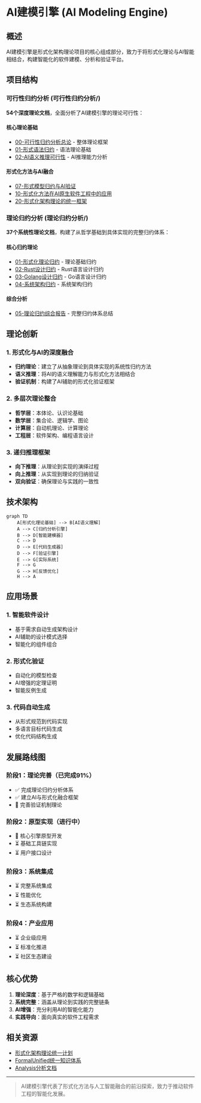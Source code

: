 # AI建模引擎 (AI Modeling Engine)

## 概述

AI建模引擎是形式化架构理论项目的核心组成部分，致力于将形式化理论与AI智能相结合，构建智能化的软件建模、分析和验证平台。

## 项目结构

### 可行性归约分析 (可行性归约分析/)

**54个深度理论文档**，全面分析了AI建模引擎的理论可行性：

#### 核心理论基础

- [00-可行性归约分析总论](可行性归约分析/00-可行性归约分析总论.md) - 整体理论框架
- [01-形式语法归约](可行性归约分析/01-形式语法归约.md) - 语法理论基础
- [02-AI语义推理可行性](可行性归约分析/02-AI语义推理可行性.md) - AI推理能力分析

#### 形式化方法与AI融合

- [07-形式模型归约与AI验证](可行性归约分析/07-形式模型归约与AI验证.md)
- [10-形式化方法在AI原生软件工程中的应用](可行性归约分析/10-形式化方法在AI原生软件工程中的应用.md)
- [20-形式化架构理论的统一框架](可行性归约分析/20-形式化架构理论的统一框架.md)

### 理论归约分析 (理论归约分析/)

**37个系统性理论文档**，构建了从哲学基础到具体实现的完整归约体系：

#### 核心归约理论

- [01-形式化理论归约](理论归约分析/01-形式化理论归约.md) - 理论基础归约
- [02-Rust设计归约](理论归约分析/02-Rust设计归约.md) - Rust语言设计归约
- [03-Golang设计归约](理论归约分析/03-Golang设计归约.md) - Go语言设计归约
- [04-系统架构归约](理论归约分析/04-系统架构归约.md) - 系统架构归约

#### 综合分析

- [05-理论归约综合报告](理论归约分析/05-理论归约综合报告.md) - 完整归约体系总结

## 理论创新

### 1. 形式化与AI的深度融合

- **归约理论**：建立了从抽象理论到具体实现的系统性归约方法
- **语义推理**：将AI的语义理解能力与形式化方法相结合
- **验证机制**：构建了AI辅助的形式化验证框架

### 2. 多层次理论整合

- **哲学层**：本体论、认识论基础
- **数学层**：集合论、逻辑学、图论
- **计算层**：自动机理论、计算理论
- **工程层**：软件架构、编程语言设计

### 3. 递归推理框架

- **向下推理**：从理论到实现的演绎过程
- **向上推理**：从实现到理论的归纳验证
- **双向验证**：确保理论与实践的一致性

## 技术架构

```mermaid
graph TD
    A[形式化理论基础] --> B[AI语义理解]
    A --> C[归约分析引擎]
    B --> D[智能建模器]
    C --> D
    D --> E[代码生成器]
    D --> F[验证引擎]
    E --> G[实际系统]
    F --> G
    G --> H[反馈优化]
    H --> A
```

## 应用场景

### 1. 智能软件设计

- 基于需求自动生成架构设计
- AI辅助的设计模式选择
- 智能化的组件组合

### 2. 形式化验证

- 自动化的模型检查
- AI增强的定理证明
- 智能反例生成

### 3. 代码自动生成

- 从形式规范到代码实现
- 多语言目标代码生成
- 优化代码结构生成

## 发展路线图

### 阶段1：理论完善（已完成91%）

- ✅ 完成理论归约分析体系
- ✅ 建立AI与形式化融合框架
- 🔄 完善验证机制理论

### 阶段2：原型实现（进行中）

- 🔄 核心引擎原型开发
- ⏳ 基础工具链实现
- ⏳ 用户接口设计

### 阶段3：系统集成

- ⏳ 完整系统集成
- ⏳ 性能优化
- ⏳ 生态系统构建

### 阶段4：产业应用

- ⏳ 企业级应用
- ⏳ 标准化推进
- ⏳ 社区生态建设

## 核心优势

1. **理论深度**：基于严格的数学和逻辑基础
2. **系统完整**：涵盖从理论到实践的完整链条
3. **AI增强**：充分利用AI的智能化能力
4. **实践导向**：面向真实的软件工程需求

## 相关资源

- [形式化架构理论统一计划](../形式化架构理论统一计划-v69.md)
- [FormalUnified统一知识体系](../FormalUnified/)
- [Analysis分析文档](../Analysis/)

---

> AI建模引擎代表了形式化方法与人工智能融合的前沿探索，致力于推动软件工程的智能化发展。
